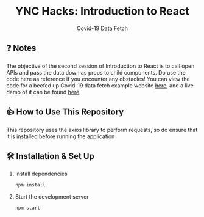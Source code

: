 <h1 align="center">
  YNC Hacks: Introduction to React
</h1>
<p align="center">
  Covid-19 Data Fetch
</p>

## ❓ Notes

The objective of the second session of Introduction to React is to call open APIs and pass the data down as props to child components. Do use the code here as reference if you encounter any obstacles! You can view the code for a beefed up Covid-19 data fetch example website [here](https://github.com/leonardtng/fancy-covid-data), and a live demo of it can be found [here](http://fancy-covid-data.s3-website-ap-southeast-1.amazonaws.com/)

## 👍 How to Use This Repository

This repository uses the axios library to perform requests, so do ensure that it is installed before running the application

## 🛠 Installation & Set Up

1. Install dependencies

   ```sh
   npm install
   ```

2. Start the development server

   ```sh
   npm start
   ```

